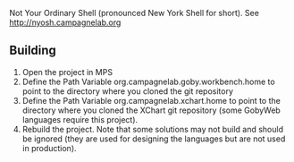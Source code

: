 Not Your Ordinary Shell (pronounced New York Shell for short). See http://nyosh.campagnelab.org

## Building

 1. Open the project in MPS
 1. Define the Path Variable org.campagnelab.goby.workbench.home to point to the directory where you cloned the git repository
 1. Define the Path Variable org.campagnelab.xchart.home to point to the directory where you cloned the XChart git repository (some GobyWeb languages require this project).
 1. Rebuild the project. Note that some solutions may not build and should be ignored (they are used for designing the languages but are not used in production).
